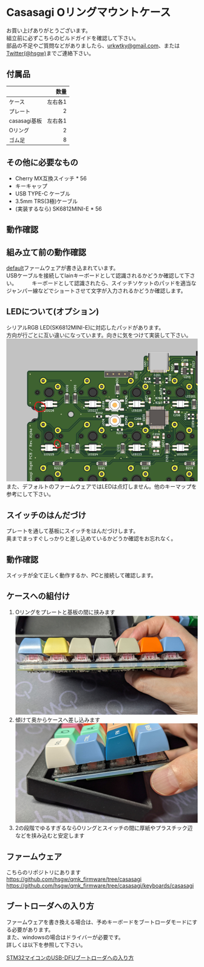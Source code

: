 Casasagi Oリングマウントケース
====================================

お買い上げありがとうございます。      
組立前に必ずこちらのビルドガイドを確認して下さい。   
部品の不足やご質問などがありましたら、urkwtky@gmail.com、または[Twitter(@hsgw)](https://twitter.com/hsgw)までご連絡下さい。

## 付属品
|            | 数量   |
| ---------- | ---: |
| ケース        | 左右各1 |
| プレート       | 2    |
| casasagi基板 | 左右各1 |
| Oリング       | 2    |
| ゴム足        | 8    |

## その他に必要なもの
- Cherry MX互換スイッチ * 56
- キーキャップ
- USB TYPE-C ケーブル
- 3.5mm TRS(3極)ケーブル
- (実装するなら) SK6812MINI-E * 56

## 動作確認
## 組み立て前の動作確認
[default](https://github.com/hsgw/qmk_firmware/tree/casasagi/keyboards/casasagi/keymaps/default)ファームウェアが書き込まれています。   
USBケーブルを接続してlainキーボードとして認識されるかどうか確認して下さい。　　　
キーボードとして認識されたら、スイッチソケットのパッドを適当なジャンパー線などでショートさせて文字が入力されるかどうか確認します。   

## LEDについて(オプション)
シリアルRGB LED(SK6812MINI-E)に対応したパッドがあります。   
方向が行ごとに互い違いになっています。向きに気をつけて実装して下さい。
![led](imgs/LED.png)
また、デフォルトのファームウェアではLEDは点灯しません。他のキーマップを参考にして下さい。

## スイッチのはんだづけ
プレートを通して基板にスイッチをはんだづけします。   
奥までまっすぐしっかりと差し込めているかどうか確認をお忘れなく。

## 動作確認
スイッチが全て正しく動作するか、PCと接続して確認します。

## ケースへの組付け
1. Oリングをプレートと基板の間に挟みます
![case1](imgs/case1.jpg)
2. 傾けて奥からケースへ差し込みます
![case2](imgs/case2.jpg)
1. 2の段階でゆるすぎるならOリングとスイッチの間に厚紙やプラスチック辺などを挟み込むと安定します

## ファームウェア
こちらのリポジトリにあります
https://github.com/hsgw/qmk_firmware/tree/casasagi
https://github.com/hsgw/qmk_firmware/tree/casasagi/keyboards/casasagi

## ブートローダへの入り方
ファームウェアを書き換える場合は、予めキーボードをブートローダモードにする必要があります。   
また、windowsの場合はドライバーが必要です。   
詳しくは以下を参照して下さい。

[STM32マイコンのUSB-DFUブートローダへの入り方](../STM32_bootloader.md)